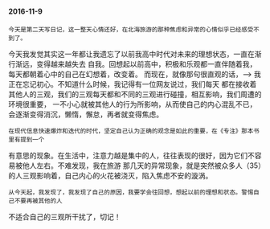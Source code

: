 #### 2016-11-9

    今天是第二天写日记，这一整天心情还好，在北海旅游的那种焦虑和异常的心情似乎已经感受不到了。
今天我发觉其实这一年都让我遗忘了以前我高中时代对未来的理想状态，一直在渐行渐远，变得越来越失去
自我。回想起以前高中，积极和乐观都一直伴随着我，每天都朝着心中的自己在幻想着，改变着。
而现在，就像那句很直观的话，——> 我正在忘记初心。不知道什么时候，我记得有一位网友说过，我们每天
都在接收着其他人的三观，我们的三观每天都和不同的三观进行碰撞，相互影响，我们周遭的环境很重要，
一不小心就被其他人的行为所影响，从而使自己的内心混乱不已，会逐渐变得消沉，懒惰，懈怠，再者就变得焦虑。

    在现代信息快速爆炸和迭代的时代，坚定自己认为正确的观念是如此的重要，在《专注》那本书里有提到一个
有意思的现象。在生活中，注意力越是集中的人，往往表现的很好，因为它们不容易被他人左右。不难发现，我在旅游
那几天的异常现象，就是突然被众多人（35）的人三观影响着，自己内心的火花被浇灭，陷入焦虑不安的漩涡。

    从今天起，我发现了，我发现了自己的原因，我要学会往回想，想起以前的理想和状态。警惕自己不要再被其他的人
不适合自己的三观所干扰了，切记！
